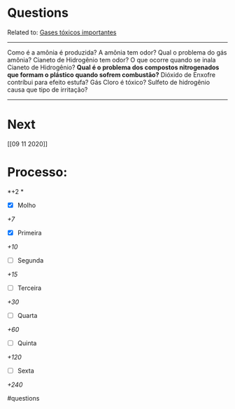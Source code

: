 # Questions
Related to: [Gases tóxicos importantes](Gases%20t%C3%B3xicos%20importantes.md)

---

Como é a amônia é produzida?
A amônia tem odor?
Qual o problema do gás amônia?
Cianeto de Hidrogênio tem odor?
O que ocorre quando se inala Cianeto de Hidrogênio?
**Qual é o problema dos compostos nitrogenados que formam o plástico quando sofrem combustão?**
Dióxido de Enxofre contríbui para efeito estufa?
Gás Cloro é tóxico?
Sulfeto de hidrogênio causa que tipo de irritação?

---
# Next
[[09 11 2020]]
# Processo:
*+2 *
- [x] Molho  

*+7* 

- [x] Primeira 

*+10* 

- [ ] Segunda

*+15* 

- [ ] Terceira 

*+30* 

- [ ] Quarta 

*+60* 

- [ ] Quinta 

*+120* 

- [ ] Sexta 

*+240* 


#questions